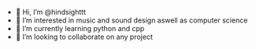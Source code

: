 - 👋 Hi, I’m @hindsighttt
- 👀 I’m interested in music and sound design aswell as computer science
- 🌱 I’m currently learning python and cpp
- 💞️ I’m looking to collaborate on any project

